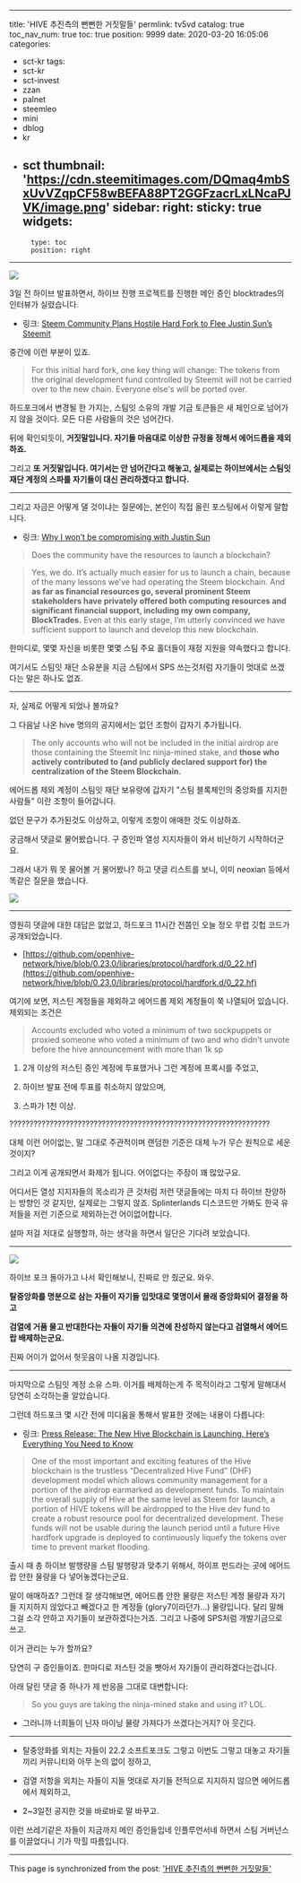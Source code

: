
---
title: 'HIVE 추진측의 뻔뻔한 거짓말들'
permlink: tv5vd
catalog: true
toc_nav_num: true
toc: true
position: 9999
date: 2020-03-20 16:05:06
categories:
- sct-kr
tags:
- sct-kr
- sct-invest
- zzan
- palnet
- steemleo
- mini
- dblog
- kr
- sct
thumbnail: 'https://cdn.steemitimages.com/DQmaq4mbSxUvVZqpCF58wBEFA88PT2GGFzacrLxLNcaPJVK/image.png'
sidebar:
    right:
        sticky: true
widgets:
    -
        type: toc
        position: right
---


![](https://cdn.steemitimages.com/DQmaq4mbSxUvVZqpCF58wBEFA88PT2GGFzacrLxLNcaPJVK/image.png)
<br>

3일 전 하이브 발표하면서, 하이브 진행 프로젝트를 진행한 메인 증인 blocktrades의 인터뷰가 실렸습니다. 

* 링크: [Steem Community Plans Hostile Hard Fork to Flee Justin Sun’s Steemit](https://www.coindesk.com/steem-community-plans-hostile-hard-fork-to-flee-justin-suns-steemit?amp=1&__twitter_impression=true)

중간에 이런 부분이 있죠. 

> For this initial hard fork, one key thing will change: The tokens from the original development fund controlled by Steemit will not be carried over to the new chain. Everyone else's will be ported over.

하드포크에서 변경될 한 가지는, 스팀잇 소유의 개발 기금 토큰들은 새 체인으로 넘어가지 않을 것이다. 모든 다른 사람들의 것은 넘어간다. 

뒤에 확인되듯이, **거짓말입니다. 자기들 마음대로 이상한 규정을 정해서 에어드롭을 제외하죠.**

그리고 **또 거짓말입니다.  여기서는 안 넘어간다고 해놓고, 실제로는 하이브에서는 스팀잇 재단 계정의 스파를 자기들이 대신 관리하겠다고 합니다.**

---

그리고 자금은 어떻게 댈 것이냐는 질문에는, 본인이 직접 올린 포스팅에서 이렇게 말합니다.

* 링크: [Why I won’t be compromising with Justin Sun](https://steempeak.com/steem/@blocktrades/why-i-won-t-be-compromising-with-justin-sun)

>Does the community have the resources to launch a blockchain?

>Yes, we do. It’s actually much easier for us to launch a chain, because of the many lessons we’ve had operating the Steem blockchain. And **as far as financial resources go, several prominent Steem stakeholders have privately offered both computing resources and significant financial support, including my own company, BlockTrades.** Even at this early stage, I’m utterly convinced we have sufficient support to launch and develop this new blockchain.

한마디로, 몇몇 자신을 비롯한 몇몇 스팀 주요 홀더들이 재정 지원을 약속했다고 합니다.

여기서도 스팀잇 재단 소유분을 지금 스팀에서 SPS 쓰는것처럼 자기들이 멋대로 쓰겠다는 말은 하나도 없죠. 

---

자, 실제로 어떻게 되었나 볼까요?

그 다음날 나온 hive 명의의 공지에서는 없던 조항이 갑자기 추가됩니다.

>The only accounts who will not be included in the initial airdrop are those containing the Steemit Inc ninja-mined stake, and **those who actively contributed to (and publicly declared support for) the centralization of the Steem Blockchain.**

에어드롭 제외 계정이 스팀잇 재단 보유량에 갑자기 "스팀 블록체인의 중앙화를 지지한 사람들" 이란 조항이 들어갑니다.

없던 문구가 추가된것도 이상하고, 이렇게 조항이 애매한 것도 이상하죠. 

궁금해서 댓글로 물어봤습니다. 구 증인파 열성 지지자들이 와서 비난하기 시작하더군요.

그래서 내가 뭐 못 물어볼 거 물어봤나? 하고 댓글 리스트를 보니, 이미 neoxian 등에서 똑같은 질문을 했습니다. 

![](https://cdn.steemitimages.com/DQmcTPhg8hjDaKcL3EVY7J3Nws5VAMUGWi2dPdusbGSRcHv/image.png)
<br>

---

영원히 댓글에 대한 대답은 없었고, 하드포크 11시간 전쯤인 오늘 정오 무렵 깃헙 코드가 공개되었습니다. 

* [https://github.com/openhive-network/hive/blob/0.23.0/libraries/protocol/hardfork.d/0_22.hf](https://github.com/openhive-network/hive/blob/0.23.0/libraries/protocol/hardfork.d/0_22.hf)

여기에 보면, 저스틴 계정들을 제외하고 에어드롭 제외 계정들이 쭉 나열되어 있습니다. 제외되는 조건은

> Accounts excluded who voted a minimum of two sockpuppets or proxied someone who voted a minimum of two and who didn't unvote before the hive announcement with more than 1k sp
 
1. 2개 이상의 저스틴 증인 계정에 투표했거나 그런 계정에 프록시를 주었고,

2. 하이브 발표 전에 투표를 취소하지 않았으며, 

3. 스파가 1천 이상. 

?????????????????????????????????????????????????????????????????

대체 이런 어이없는, 말 그대로 주관적이며 랜덤한 기준은 대체 누가 무슨 원칙으로 세운 것이지?

그리고 이게 공개되면서 화제가 됩니다. 어이없다는 주장이 꽤 많았구요. 

어디서든 열성 지지자들의 목소리가 큰 것처럼 저런 댓글들에는 마치 다 하이브 찬양하는 방향인 것 같지만, 실제로는 그렇지 않죠. Splinterlands 디스코드만 가봐도 한국 유저들을 저런 기준으로 제외하는건 어이없어합니다. 

설마 저걸 저대로 실행할까, 하는 생각을 하면서 일단은 기다려 보았습니다.

---

![](https://cdn.steemitimages.com/DQmaq4mbSxUvVZqpCF58wBEFA88PT2GGFzacrLxLNcaPJVK/image.png)
<br>

하이브 포크 돌아가고 나서 확인해보니, 진짜로 안 줬군요. 와우.

**탈중앙화를 명분으로 삼는 자들이 자기들 입맛대로 몇명이서 몰래 중앙화되어 결정을 하고**

**검열에 거품 물고 반대한다는 자들이 자기들 의견에 찬성하지 않는다고 검열해서 에어드랍 배제하는군요.**

진짜 어이가 없어서 헛웃음이 나올 지경입니다.

---

마지막으로 스팀잇 계정 소유 스파. 이거를 배제하는게 주 목적이라고 그렇게 말해대서 당연히 소각하는줄 알았습니다.

그런데 하드포크 몇 시간 전에 미디움을 통해서 발표한 것에는 내용이 다릅니다:

* 링크: [Press Release: The New Hive Blockchain is Launching, Here’s Everything You Need to Know](https://medium.com/@hiveblocks/press-release-the-new-hive-blockchain-is-launching-heres-everything-you-need-to-know-b95b05d30c7c)

>One of the most important and exciting features of the Hive blockchain is the trustless “Decentralized Hive Fund” (DHF) development model which allows community management for a portion of the airdrop earmarked as development funds. To maintain the overall supply of Hive at the same level as Steem for launch, a portion of HIVE tokens will be airdropped to the Hive dev fund to create a robust resource pool for decentralized development. These funds will not be usable during the launch period until a future Hive hardfork upgrade is deployed to continuously liquefy the tokens over time to prevent market flooding.

출시 때 총 하이브 발행량을 스팀 발행량과 맞추기 위해서, 하이프 펀드라는 곳에 에어드랍 안한 물량을 다 넣어놓겠다는군요. 

말이 애매하죠? 그런데 잘 생각해보면, 에어드롭 안한 물량은 저스틴 계정 물량과 자기들 지지하지 않았다고 빼겠다고 한 계정들 (glory7이라던가...) 물량입니다. 달리 말해 그걸 소각 안하고 자기들이 보관하겠다는거죠. 그리고 나중에 SPS처럼 개발기금으로 쓰고. 

이거 관리는 누가 할까요? 

당연히 구 증인들이죠. 한마디로 저스틴 것을 뺏아서 자기들이 관리하겠다는겁니다.

아래 달린 댓글 중 하나가 제 반응을 그대로 대변합니다:

> So you guys are taking the ninja-mined stake and using it? LOL.

* 그러니까 너희들이 닌자 마이닝 물량 가져다가 쓰겠다는거지? 아 웃긴다.

---

* 탈중앙화를 외치는 자들이 22.2 소프트포크도 그렇고 이번도 그렇고 대놓고 자기들끼리 커뮤니티와 아무 논의 없이 정하고,

* 검열 저항을 외치는 자들이 지들 멋대로 자기들 전적으로 지지하지 않으면 에어드롭에서 제외하고, 

* 2~3일전 공지한 것을 바로바로 말 바꾸고. 

이런 쓰레기같은 자들이 지금까지 메인 증인들입네 인플루언서네 하면서 스팀 거버넌스를 이끌었다니 기가 막힐 따름입니다.

- - -

This page is synchronized from the post: ['HIVE 추진측의 뻔뻔한 거짓말들'](https://steemit.com/@glory7/tv5vd)

